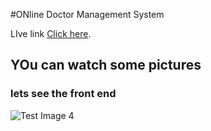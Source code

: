 #ONline Doctor Management System

LIve link  [Click here](https://thirsty-murdock-bba58f.netlify.app/).

## YOu can watch some pictures 



### lets see the front end 

![Test Image 4](https://i.ibb.co/18v9s18/image.png)

